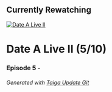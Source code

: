 ﻿
## Currently Rewatching

[![Date A Live II](https://s4.anilist.co/file/anilistcdn/media/anime/cover/medium/nx19163-eHXj3mNRaOXt.jpg)](https://anilist.co/anime/19163)

# Date A Live II (5/10)

### Episode 5 - 

###### *Generated with [Taiga Update Git](https://github.com/nike4613/taiga-update-git)*